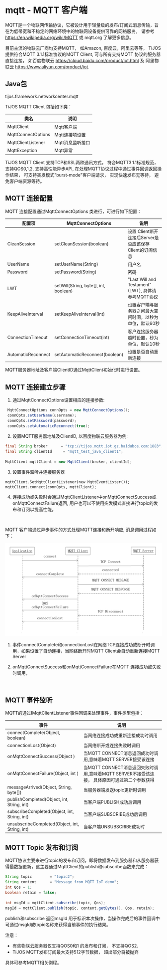# mqtt - MQTT 客户端

MQTT是一个物联网传输协议，它被设计用于轻量级的发布/订阅式消息传输，旨在为低带宽和不稳定的网络环境中的物联网设备提供可靠的网络服务， 请参考 <https://en.wikipedia.org/wiki/MQTT> 或 mqtt.org 了解更多信息。

目前主流的物联云厂商均支持MQTT， 如Amazon, 百度云，阿里云等等， TiJOS 提供符合MQTT 3.1.1标准协议的MQTT Client, 可与所有支持MQTT 协议的服务器直接连接， 如百度物联云 <https://cloud.baidu.com/product/iot.html>  及 阿里物联云 <https://www.aliyun.com/product/iot>.

## Java包
tijos.framework.networkcenter.mqtt

TiJOS MQTT Client 包括如下类：

| 类名                 | 说明         |
| ------------------ | ---------- |
| MqttClient         | Mqtt客户端    |
| MqttConnectOptions | Mqtt连接项设置  |
| MqttClientListener | Mqtt消息监听接口 |
| MqttException      | Mqtt异常     |

TiJOS MQTT Client 支持TCP和SSL两种通讯方式， 符合MQTT3.1.1标准规范，支持QOS0,1,2, 支持高性能异步API,   在处理MQTT协议过程中通过事件回调返回操作结果， 可支持突发模式"burst-mode"客户端请求， 实现快速发布无等待， 避免客户端资源等待。

## MQTT 连接配置

MQTT 连接配置通过MqttConnectOptions 类进行，可进行如下配置：

| 配置项                | MqttConnectOptions                    | 说明                                       |
| ------------------ | ------------------------------------- | ---------------------------------------- |
| CleanSession       | setCleanSession(boolean)              | 设置 Client断开连接后Server是否应该保存Client的订阅信息    |
| UserName           | setUserName(String)                   | 用户名                                      |
| Password           | setPassword(String)                   | 密码                                       |
| LWT                | setWill(String, byte[], int, boolean) | "Last Will and Testament" (LWT), 具体请参考MQTT协议 |
| KeepAliveInterval  | setKeepAliveInterval(int)             | 设置客户端与服务器之间最大空闲时间，以秒为单位，默认60秒            |
| ConnectionTimeout  | setConnectionTimeout(int)             | 客户连接服务器超时设置，秒为单位，默认10秒                   |
| AutomaticReconnect | setAutomaticReconnect(boolean)        | 设置是否自动重新连接                               |

MQTT服务器地址及客户端ClientID通过MqttClient初始化时进行设置。

## MQTT 连接建立步骤

1. 通过MqttConnectOptions设置相应的连接参数:

```java
 MqttConnectOptions connOpts = new MqttConnectOptions();
 connOpts.setUserName(username);
 connOpts.setPassword(password);
 connOpts.setAutomaticReconnect(true);
```
2. 设置MQTT服务器地址及ClientID, 以百度物联云服务器为例:

```java
final String broker      = "tcp://tijos.mqtt.iot.gz.baidubce.com:1883";
final String clientId     = "mqtt_test_java_client1";

MqttClient mqttClient = new MqttClient(broker, clientId);
```

3. 设置事件监听并连接服务器

```
mqttClient.SetMqttClientListener(new MqttEventLister());
mqttClient.connect(connOpts, mqttClient);
```

4. 连接成功或失败时会通过MqttClientListener中onMqttConnectSuccess或onMqttConnectFailure返回, 用户也可以不使用突发模式直接进行topic的发布和订阅以提高性能。

   ​

MQTT 客户端通过异步事件的方式处理MQTT连接和断开响应, 消息调用过程如下：

   ![MQTT](.\img\MQTT.png)

   1. 事件connectComplete和connectionLost在网络TCP连接成功或断开时调用，如果设置了自动连接，当网络断开时MQTT Client会自动重新连接MQTT Server

   2. onMqttConnectSuccess和onMqttConnectFailure在MQTT 连接成功或失败时调用，

      ​

## MQTT 事件监听

MQTT的通过IMqttClientListener事件回调来处理事件，事件类型包括：

| 事件                                       | 说明                                       |
| ---------------------------------------- | ---------------------------------------- |
| connectComplete(Object, boolean)         | 当网络连接成功或重新连接成功时调用                        |
| connectionLost(Object)                   | 当网络断开或连接失败时调用                            |
| onMqttConnectSuccess(Object )            | 当MQTT CONNECT消息返回成功时调用,意味着MQTT SERVER接受该连接 |
| onMqttConnectFailure(Object, int )       | 当MQTT CONNECT消息返回失败时调用,意味着MQTT SERVER不接受该连接， 具体原因可通过第二个参数获得 |
| messageArrived(Object, String, byte[])   | 当服务器端发送topic更新时调用                        |
| publishCompleted(Object, int, String, int) | 当客户端PUBLISH成功后调用                         |
| subscribeCompleted(Object, int, String, int) | 当客户端SUBSCRIBE成功后调用                       |
| unsubscribeCompleted(Object, int, String, int) | 当客户端UNSUBSCRIBE成功时                       |

## MQTT Topic 发布和订阅

MQTT协议主要来进行topic的发布和订阅，即将数据发布到服务器和从服务器获得最数据更新，这主要通过MqttClient的publish和subscribe函数来完成：

```java
String topic        = "topic2";
String content      = "Message from MQTT IoT demo";
int Qos = 1;
boolean retain = false;

int msgId = mqttClient.subscribe(topic, Qos);
msgId = mqttClient.publish(topic, content.getBytes(), Qos, retain);
```

publish和subscribe 返回msgId 用于标识本次操作，当操作完成后的事件回调中可通过msgId或topic名称来获得当前事件的执行结果。

注意： 

- 有些物联云服务器仅支持QOS0和1 的发布和订阅， 不支持QOS2. 
- TiJOS MQTT发布订阅最大支持512字节数据， 超出部分将被抛弃

具体可参考MQTT相关例程。